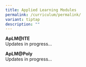 ```yaml
---
title: Applied Learning Modules
permalink: /curriculum/permalink/
variant: tiptap
description: ""
---
```

<p><strong>ApLM@ITE</strong>
    <br>Updates in progress...</p>
<p></p>
<p><strong>ApLM@Poly</strong>
    <br>Updates in progress...</p>